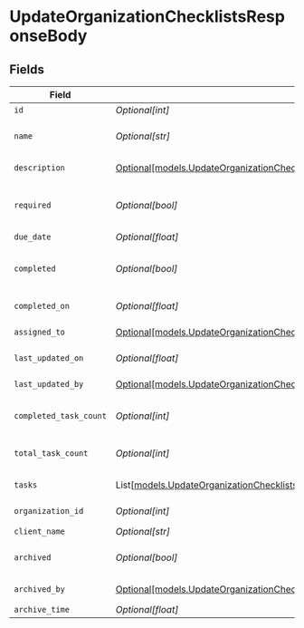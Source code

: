 # UpdateOrganizationChecklistsResponseBody


## Fields

| Field                                                                                                                                                                        | Type                                                                                                                                                                         | Required                                                                                                                                                                     | Description                                                                                                                                                                  |
| ---------------------------------------------------------------------------------------------------------------------------------------------------------------------------- | ---------------------------------------------------------------------------------------------------------------------------------------------------------------------------- | ---------------------------------------------------------------------------------------------------------------------------------------------------------------------------- | ---------------------------------------------------------------------------------------------------------------------------------------------------------------------------- |
| `id`                                                                                                                                                                         | *Optional[int]*                                                                                                                                                              | :heavy_minus_sign:                                                                                                                                                           | Identifier                                                                                                                                                                   |
| `name`                                                                                                                                                                       | *Optional[str]*                                                                                                                                                              | :heavy_minus_sign:                                                                                                                                                           | Checklist name (must be unique)                                                                                                                                              |
| `description`                                                                                                                                                                | [Optional[models.UpdateOrganizationChecklistsOrganizationChecklistsResponseDescription]](../models/updateorganizationchecklistsorganizationchecklistsresponsedescription.md) | :heavy_minus_sign:                                                                                                                                                           | Task description                                                                                                                                                             |
| `required`                                                                                                                                                                   | *Optional[bool]*                                                                                                                                                             | :heavy_minus_sign:                                                                                                                                                           | Indicates if the checklist completion is required                                                                                                                            |
| `due_date`                                                                                                                                                                   | *Optional[float]*                                                                                                                                                            | :heavy_minus_sign:                                                                                                                                                           | Due date                                                                                                                                                                     |
| `completed`                                                                                                                                                                  | *Optional[bool]*                                                                                                                                                             | :heavy_minus_sign:                                                                                                                                                           | Indicates if the checklist is completed                                                                                                                                      |
| `completed_on`                                                                                                                                                               | *Optional[float]*                                                                                                                                                            | :heavy_minus_sign:                                                                                                                                                           | Date of completion                                                                                                                                                           |
| `assigned_to`                                                                                                                                                                | [Optional[models.UpdateOrganizationChecklistsAssignedTo]](../models/updateorganizationchecklistsassignedto.md)                                                               | :heavy_minus_sign:                                                                                                                                                           | Archive by user                                                                                                                                                              |
| `last_updated_on`                                                                                                                                                            | *Optional[float]*                                                                                                                                                            | :heavy_minus_sign:                                                                                                                                                           | Last updated on                                                                                                                                                              |
| `last_updated_by`                                                                                                                                                            | [Optional[models.UpdateOrganizationChecklistsLastUpdatedBy]](../models/updateorganizationchecklistslastupdatedby.md)                                                         | :heavy_minus_sign:                                                                                                                                                           | Archive by user                                                                                                                                                              |
| `completed_task_count`                                                                                                                                                       | *Optional[int]*                                                                                                                                                              | :heavy_minus_sign:                                                                                                                                                           | Last updated by user                                                                                                                                                         |
| `total_task_count`                                                                                                                                                           | *Optional[int]*                                                                                                                                                              | :heavy_minus_sign:                                                                                                                                                           | Checklist's total tasks count                                                                                                                                                |
| `tasks`                                                                                                                                                                      | List[[models.UpdateOrganizationChecklistsOrganizationChecklistsTasks](../models/updateorganizationchecklistsorganizationcheckliststasks.md)]                                 | :heavy_minus_sign:                                                                                                                                                           | Checklist's tasks                                                                                                                                                            |
| `organization_id`                                                                                                                                                            | *Optional[int]*                                                                                                                                                              | :heavy_minus_sign:                                                                                                                                                           | Organization identifier                                                                                                                                                      |
| `client_name`                                                                                                                                                                | *Optional[str]*                                                                                                                                                              | :heavy_minus_sign:                                                                                                                                                           | Client name                                                                                                                                                                  |
| `archived`                                                                                                                                                                   | *Optional[bool]*                                                                                                                                                             | :heavy_minus_sign:                                                                                                                                                           | Indicates if the checklist is archived                                                                                                                                       |
| `archived_by`                                                                                                                                                                | [Optional[models.UpdateOrganizationChecklistsArchivedBy]](../models/updateorganizationchecklistsarchivedby.md)                                                               | :heavy_minus_sign:                                                                                                                                                           | Archive by user                                                                                                                                                              |
| `archive_time`                                                                                                                                                               | *Optional[float]*                                                                                                                                                            | :heavy_minus_sign:                                                                                                                                                           | Archive time                                                                                                                                                                 |